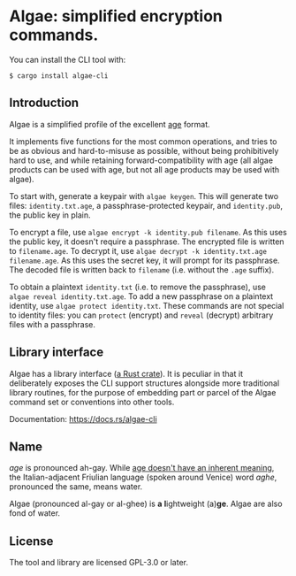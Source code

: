 # Algae: simplified encryption commands.

You can install the CLI tool with:

```console
$ cargo install algae-cli
```

## Introduction

Algae is a simplified profile of the excellent [age](https://age-encryption.org/v1) format.

It implements five functions for the most common operations, and tries to be as obvious and
hard-to-misuse as possible, without being prohibitively hard to use, and while retaining
forward-compatibility with age (all algae products can be used with age, but not all age
products may be used with algae).

To start with, generate a keypair with `algae keygen`. This will generate two files:
`identity.txt.age`, a passphrase-protected keypair, and `identity.pub`, the public key in plain.

To encrypt a file, use `algae encrypt -k identity.pub filename`. As this uses the public key, it
doesn't require a passphrase. The encrypted file is written to `filename.age`. To decrypt it,
use `algae decrypt -k identity.txt.age filename.age`. As this uses the secret key, it will
prompt for its passphrase. The decoded file is written back to `filename` (i.e. without the
`.age` suffix).

To obtain a plaintext `identity.txt` (i.e. to remove the passphrase), use
`algae reveal identity.txt.age`. To add a new passphrase on a plaintext identity, use
`algae protect identity.txt`. These commands are not special to identity files: you can
`protect` (encrypt) and `reveal` (decrypt) arbitrary files with a passphrase.

## Library interface

Algae has a library interface ([a Rust crate](https://docs.rs/algae-cli)). It is peculiar in that it
deliberately exposes the CLI support structures alongside more traditional library routines, for the
purpose of embedding part or parcel of the Algae command set or conventions into other tools.

Documentation: https://docs.rs/algae-cli

## Name

_age_ is pronounced ah-gay. While [age doesn't have an inherent meaning](https://github.com/FiloSottile/age/discussions/329),
the Italian-adjacent Friulian language (spoken around Venice) word _aghe_, pronounced the same, means water.

Algae (pronounced al-gay or al-ghee) is **a** **l**ightweight (a)**ge**. Algae are also fond of water.

## License

The tool and library are licensed GPL-3.0 or later.
